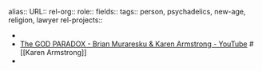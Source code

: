 alias::
URL:: 
rel-org::
role::
fields::
tags:: person, psychadelics, new-age, religion, lawyer
rel-projects::

-
- [The GOD PARADOX - Brian Muraresku & Karen Armstrong - YouTube](https://www.youtube.com/watch?v=PTkRIpR4gAc) #[[Karen Armstrong]]
-